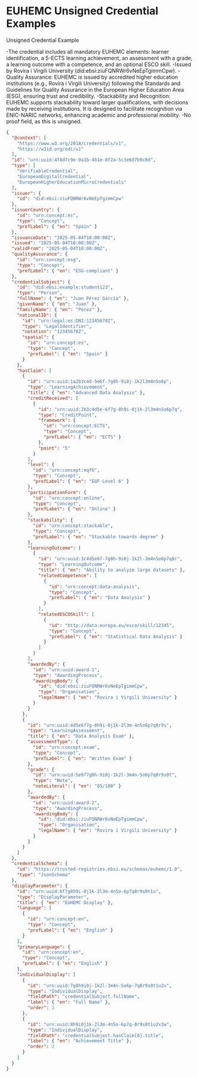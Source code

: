 # EUHEMC Unsigned Credential Examples

Unsigned Credential Example

-The credential includes all mandatory EUHEMC elements: learner identification, a 5-ECTS learning achievement, an assessment with a grade, a learning outcome with a competence, and an optional ESCO skill.
-Issued by Rovira i Virgili University (did:ebsi:ziuFQNRWr6vNeEpTgimmCpw).
-Quality Assurance: EUHEMC is issued by accredited higher education institutions (e.g., Rovira i Virgili University) following the Standards and Guidelines for Quality Assurance in the European Higher Education Area (ESG), ensuring trust and credibility.
-Stackability and Recognition: EUHEMC supports stackability toward larger qualifications, with decisions made by receiving institutions. It is designed to facilitate recognition via ENIC-NARIC networks, enhancing academic and professional mobility.
-No proof field, as this is unsigned.

```json
{
  "@context": [
    "https://www.w3.org/2018/credentials/v1",
    "https://w3id.org/edc/v1"
  ],
  "id": "urn:uuid:4f8d7c9e-9a1b-4b1e-8f2a-5c3e6d7b9c0d",
  "type": [
    "VerifiableCredential",
    "EuropeanDigitalCredential",
    "EuropeanHigherEducationMicroCredentials"
  ],
  "issuer": {
    "id": "did:ebsi:ziuFQNRWr6vNeEpTgimmCpw"
  },
  "issuerCountry": {
    "id": "urn:concept:es",
    "type": "Concept",
    "prefLabel": { "en": "Spain" }
  },
  "issuanceDate": "2025-05-04T10:00:00Z",
  "issued": "2025-05-04T10:00:00Z",
  "validFrom": "2025-05-04T10:00:00Z",
  "qualityAssurance": {
    "id": "urn:concept:esg",
    "type": "Concept",
    "prefLabel": { "en": "ESG-compliant" }
  },
  "credentialSubject": {
    "id": "did:ebsi:example:student123",
    "type": "Person",
    "fullName": { "en": "Juan Pérez García" },
    "givenName": { "en": "Juan" },
    "familyName": { "en": "Pérez" },
    "nationalID": {
      "id": "urn:legal:es:DNI:12345678Z",
      "type": "LegalIdentifier",
      "notation": "12345678Z",
      "spatial": {
        "id": "urn:concept:es",
        "type": "Concept",
        "prefLabel": { "en": "Spain" }
      }
    },
    "hasClaim": [
      {
        "id": "urn:uuid:1a2b3c4d-5e6f-7g8h-9i0j-1k2l3m4n5o6p",
        "type": "LearningAchievement",
        "title": { "en": "Advanced Data Analysis" },
        "creditReceived": [
          {
            "id": "urn:uuid:2b3c4d5e-6f7g-8h9i-0j1k-2l3m4n5o6p7q",
            "type": "CreditPoint",
            "framework": {
              "id": "urn:concept:ECTS",
              "type": "Concept",
              "prefLabel": { "en": "ECTS" }
            },
            "point": "5"
          }
        ],
        "level": {
          "id": "urn:concept:eqf6",
          "type": "Concept",
          "prefLabel": { "en": "EQF Level 6" }
        },
        "participationForm": {
          "id": "urn:concept:online",
          "type": "Concept",
          "prefLabel": { "en": "Online" }
        },
        "stackability": {
          "id": "urn:concept:stackable",
          "type": "Concept",
          "prefLabel": { "en": "Stackable towards degree" }
        },
        "learningOutcome": [
          {
            "id": "urn:uuid:3c4d5e6f-7g8h-9i0j-1k2l-3m4n5o6p7q8r",
            "type": "LearningOutcome",
            "title": { "en": "Ability to analyze large datasets" },
            "relatedCompetence": [
              {
                "id": "urn:concept:data-analysis",
                "type": "Concept",
                "prefLabel": { "en": "Data Analysis" }
              }
            ],
            "relatedESCOSkill": [
              {
                "id": "http://data.europa.eu/esco/skill/12345",
                "type": "Concept",
                "prefLabel": { "en": "Statistical Data Analysis" }
              }
            ]
          }
        ],
        "awardedBy": {
          "id": "urn:uuid:award-1",
          "type": "AwardingProcess",
          "awardingBody": {
            "id": "did:ebsi:ziuFQNRWr6vNeEpTgimmCpw",
            "type": "Organisation",
            "legalName": { "en": "Rovira i Virgili University" }
          }
        }
      },
      {
        "id": "urn:uuid:4d5e6f7g-8h9i-0j1k-2l3m-4n5o6p7q8r9s",
        "type": "LearningAssessment",
        "title": { "en": "Data Analysis Exam" },
        "assessmentType": {
          "id": "urn:concept:exam",
          "type": "Concept",
          "prefLabel": { "en": "Written Exam" }
        },
        "grade": {
          "id": "urn:uuid:5e6f7g8h-9i0j-1k2l-3m4n-5o6p7q8r9s0t",
          "type": "Note",
          "noteLiteral": { "en": "85/100" }
        },
        "awardedBy": {
          "id": "urn:uuid:award-2",
          "type": "AwardingProcess",
          "awardingBody": {
            "id": "did:ebsi:ziuFQNRWr6vNeEpTgimmCpw",
            "type": "Organisation",
            "legalName": { "en": "Rovira i Virgili University" }
          }
        }
      }
    ]
  },
  "credentialSchema": {
    "id": "https://trusted-registries.ebsi.eu/schemas/euhemc/1.0",
    "type": "JsonSchema"
  },
  "displayParameter": {
    "id": "urn:uuid:6f7g8h9i-0j1k-2l3m-4n5o-6p7q8r9s0t1u",
    "type": "DisplayParameter",
    "title": { "en": "EUHEMC Display" },
    "language": [
      {
        "id": "urn:concept:en",
        "type": "Concept",
        "prefLabel": { "en": "English" }
      }
    ],
    "primaryLanguage": {
      "id": "urn:concept:en",
      "type": "Concept",
      "prefLabel": { "en": "English" }
    },
    "individualDisplay": [
      {
        "id": "urn:uuid:7g8h9i0j-1k2l-3m4n-5o6p-7q8r9s0t1u2v",
        "type": "IndividualDisplay",
        "fieldPath": "credentialSubject.fullName",
        "label": { "en": "Full Name" },
        "order": 1
      },
      {
        "id": "urn:uuid:8h9i0j1k-2l3m-4n5o-6p7q-8r9s0t1u2v3w",
        "type": "IndividualDisplay",
        "fieldPath": "credentialSubject.hasClaim[0].title",
        "label": { "en": "Achievement Title" },
        "order": 2
      }
    ]
  }
}
```
